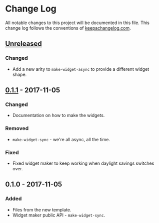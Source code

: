 # Change Log
All notable changes to this project will be documented in this file. This change log follows the conventions of [keepachangelog.com](http://keepachangelog.com/).

## [Unreleased]
### Changed
- Add a new arity to `make-widget-async` to provide a different widget shape.

## [0.1.1] - 2017-11-05
### Changed
- Documentation on how to make the widgets.

### Removed
- `make-widget-sync` - we're all async, all the time.

### Fixed
- Fixed widget maker to keep working when daylight savings switches over.

## 0.1.0 - 2017-11-05
### Added
- Files from the new template.
- Widget maker public API - `make-widget-sync`.

[Unreleased]: https://github.com/your-name/clj_stats/compare/0.1.1...HEAD
[0.1.1]: https://github.com/your-name/clj_stats/compare/0.1.0...0.1.1
